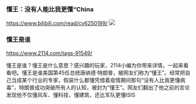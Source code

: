 ### 懂王：没有人能比我更懂“China
https://www.bilibili.com/read/cv6250199/
![](https://i0.hdslb.com/bfs/article/3aa600c5c617cb0f9c8ec76c2e3789988cf6608b.jpg@1000w_612h.jpg)

### 懂王是谁
https://www.2114.com/tags-91549/

懂王是谁？懂王是什么意思？感兴趣的玩家，2114小编为你带来详情，一起来看看吧。懂王是谁美国第45任总统唐纳德·特朗普，被网友们称为“懂王”。经常把自己当成某个行业的专家，假装什么都懂凭借着疫情期间那句“没有人比我更懂病毒”，特朗普成功突破所有人的认知，被封为“懂王”。网友们翻出了他之前的言论发现他不仅懂风车、懂科技、懂建筑，还比军队更懂ISIS
